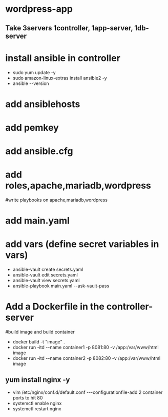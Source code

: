 # wordpress-app
## Take 3servers 1controller, 1app-server, 1db-server

# install ansible in controller
 + sudo yum update -y
 + sudo amazon-linux-extras install ansible2 -y
 + ansible --version

# add ansiblehosts
# add pemkey
# add ansible.cfg
# add roles,apache,mariadb,wordpress
#write playbooks on apache,mariadb,wordpress
# add main.yaml

# add vars (define secret variables in vars)
 - ansible-vault create secrets.yaml
 - ansible-vault edit secrets.yaml
 - ansible-vault view secrets.yaml
 - ansible-playbook main.yaml --ask-vault-pass

# Add a Dockerfile in the controller-server
#build image and build container
+ docker build -t "image" .
+ docker run -itd --name container1 -p 8081:80 -v /app:/var/www/html image
+ docker run -itd --name container2 -p 8082:80 -v /app:/var/www/html image

## yum install nginx -y
+ vim /etc/nginx/conf.d/default.conf  ---configurationfile-add 2 container ports to hit 80
+ systemctl enable nginx
+ systemctl restart nginx

